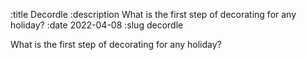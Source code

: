 :title Decordle
:description What is the first step of decorating for any holiday?
:date 2022-04-08
:slug decordle

What is the first step of decorating for any holiday?

<div id="decordle"></div>

<script src="decordle.js"></script>
<link rel="stylesheet" href="decordle.css"></link>
